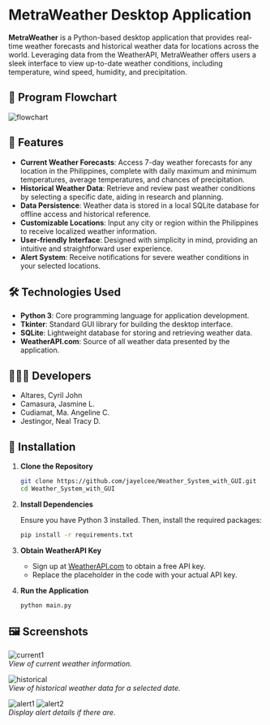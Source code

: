 # MetraWeather Desktop Application

**MetraWeather** is a Python-based desktop application that provides real-time weather forecasts and historical weather data for locations across the world. Leveraging data from the WeatherAPI, MetraWeather offers users a sleek interface to view up-to-date weather conditions, including temperature, wind speed, humidity, and precipitation.

## 🧠 Program Flowchart
![flowchart](https://github.com/user-attachments/assets/6ed542a2-4f78-44e8-b2fe-99cb72de1285)


## 🌟 Features

- **Current Weather Forecasts**: Access 7-day weather forecasts for any location in the Philippines, complete with daily maximum and minimum temperatures, average temperatures, and chances of precipitation.
- **Historical Weather Data**: Retrieve and review past weather conditions by selecting a specific date, aiding in research and planning.
- **Data Persistence**: Weather data is stored in a local SQLite database for offline access and historical reference.
- **Customizable Locations**: Input any city or region within the Philippines to receive localized weather information.
- **User-friendly Interface**: Designed with simplicity in mind, providing an intuitive and straightforward user experience.
- **Alert System**: Receive notifications for severe weather conditions in your selected locations.

## 🛠 Technologies Used

- **Python 3**: Core programming language for application development.
- **Tkinter**: Standard GUI library for building the desktop interface.
- **SQLite**: Lightweight database for storing and retrieving weather data.
- **WeatherAPI.com**: Source of all weather data presented by the application.

## 👩🏻‍💻 Developers
- Altares, Cyril John
- Camasura, Jasmine L.
- Cudiamat, Ma. Angeline C.
- Jestingor, Neal Tracy D.

## 🚀 Installation

1. **Clone the Repository**

   ```bash
   git clone https://github.com/jayelcee/Weather_System_with_GUI.git
   cd Weather_System_with_GUI
   ```

2. **Install Dependencies**

   Ensure you have Python 3 installed. Then, install the required packages:

   ```bash
   pip install -r requirements.txt
   ```

3. **Obtain WeatherAPI Key**

   - Sign up at [WeatherAPI.com](https://www.weatherapi.com/) to obtain a free API key.
   - Replace the placeholder in the code with your actual API key.

4. **Run the Application**

   ```bash
   python main.py
   ```

## 🖼 Screenshots

![current1](https://github.com/user-attachments/assets/cc4c86cb-2557-48b5-a3b8-22e3e3a3b127)  
   *View of current weather information.*

![historical](https://github.com/user-attachments/assets/6fab3574-96d3-4f3b-b101-fa5e44a680ed)  
   *View of historical weather data for a selected date.*

![alert1](https://github.com/user-attachments/assets/7c7f490e-ad7b-48f0-8787-5d067fc23c20)
![alert2](https://github.com/user-attachments/assets/dc27be6c-880a-4a99-b71c-f360dda0d704)  
   *Display alert details if there are.*

